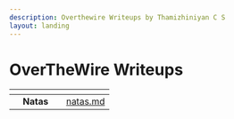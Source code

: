 ```yaml
---
description: Overthewire Writeups by Thamizhiniyan C S
layout: landing
---
```


# OverTheWire Writeups

<table data-view="cards"><thead><tr><th></th><th align="center"></th><th></th><th data-hidden data-card-target data-type="content-ref"></th></tr></thead><tbody><tr><td></td><td align="center"><strong>Natas</strong></td><td></td><td><a href="natas.md">natas.md</a></td></tr></tbody></table>
